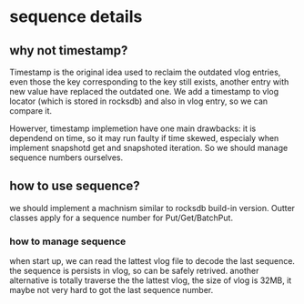 # sequence details

## why not timestamp?
Timestamp is the original idea used to reclaim the outdated vlog entries,
even those the key corresponding to the key still exists, another entry with
new value have replaced the outdated one. We add a timestamp to vlog locator
(which is stored in rocksdb) and also in vlog entry, so we can compare it.

Howerver, timestamp implemetion have one main drawbacks:
it is dependend on time, so it may run faulty if time skewed, especialy when 
implement snapshotd get and snapshoted iteration.
So we should manage sequence numbers ourselves.

## how to use sequence?
we should implement a machnism similar to rocksdb build-in version. Outter
classes apply for a sequence number for Put/Get/BatchPut.

### how to manage sequence
when start up, we can read the lattest vlog file to decode the last sequence.
the sequence is persists in vlog, so can be safely retrived.
another alternative is totally traverse the the lattest vlog, the size of vlog
is 32MB, it maybe not very hard to got the last sequence number.
